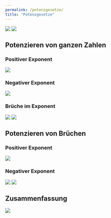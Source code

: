 ```yaml
---
permalink: /potenzgesetze/
title: "Potenzgesetze"
---
```


![](../assets/images/2022-06-21-19-38-00.png)
![](../assets/images/2022-06-21-19-38-13.png)

## Potenzieren von ganzen Zahlen

### Positiver Exponent

![](../assets/images/2022-06-21-19-39-55.png)

### Negativer Exponent

![](../assets/images/2022-06-21-19-38-55.png)

### Brüche im Exponent

![](../assets/images/2022-06-21-19-39-19.png)
![](../assets/images/2022-06-21-19-40-27.png)

## Potenzieren von Brüchen

### Positiver Exponent

![](../assets/images/2022-06-21-19-35-41.png)

### Negativer Exponent

![](../assets/images/2022-06-21-19-36-15.png)
![](../assets/images/2022-06-21-19-36-36.png)

## Zusammenfassung

![](../assets/images/2022-06-21-19-37-03.png)